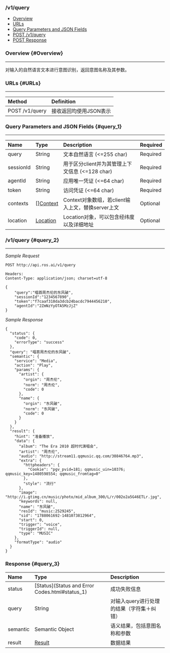 ### /v1/query

* [Overview](#Overview)
* [URLs](#URLs)
* [Query Parameters and JSON Fields](#query_1)
* [POST /v1/query](#query_2)
* [POST Response](#query_3)

### Overview {#Overview}

---

对输入的自然语言文本进行意图识别，返回意图名称及其参数。

### URLs {#URLs}

---

| Method | Definition |
| :--- | :--- |
| POST /v1/query | 接收返回均使用JSON表示 |

### Query Parameters and JSON Fields {#query_1}

---

| Name | Type | Description | Required |
| :--- | :--- | :--- | :--- |
| query | String | 文本自然语言 \(&lt;=255 char\) | Required |
| sessionId | String | 用于区分client并为其管理上下文信息 \(&lt;=128 char\) | Required |
| agentId | String | 应用唯一凭证 \(&lt;=64 char\) | Required |
| token | String | 访问凭证 \(&lt;=64 char\) | Required |
| contexts | [][Context](Context.html#context_1) | Context对象数组，若client输入上文，替换server上文 | Optional |
| location | [Location](Location.html#location_1) | Location对象，可以包含经纬度以及详细地址 | Optional |

### /v1/query {#query_2}

---

_Sample Request_

```
POST http://api.ros.ai/v1/query

Headers:
Content-Type: application/json; charset=utf-8

{
    "query":"唱首周杰伦的东风破",
    "sessionId":"1234567890",
    "token":"f7caaf310da3dcb24bacdc7944456210",
    "agentId":"2ZmNzYyOTA5MzJjZ"
}
```

_Sample Response_

```
{
  "status": {
    "code": 0,
    "errorType": "success"
  },
  "query": "唱首周杰伦的东风破",
  "semantic": {
    "service": "Media",
    "action": "Play",
    "params": {
      "artist": {
        "orgin": "周杰伦",
        "norm": "周杰伦",
        "code": 0
      },
      "name": {
        "orgin": "东风破",
        "norm": "东风破",
        "code": 0
      }
    }
  },
  "result": {
    "hint": "准备播放",
    "data": {
      "album": "The Era 2010 超时代演唱会",
      "artist": "周杰伦",
      "audio": "http://stream11.qqmusic.qq.com/30846764.mp3",
      "extra": {
        "httpheaders": {
          "Cookie": "pgv_pvid=181; qqmusic_uin=10376; qqmusic_key=1480598554; qqmusic_fromtag=0"
        },
        "style": "流行"
      },
      "image": "http://i.gtimg.cn/music/photo/mid_album_300/L/r/002o2a5G46ETLr.jpg",
      "keywords": null,
      "name": "东风破",
      "resId": "music:2529245",
      "sid": "1788061692-1481073812964",
      "start": 0,
      "trigger": "voice",
      "triggerId": null,
      "type": "MUSIC"
    },
    "formatType": "audio"
  }
}
```

### Response {#query_3}

| Name | Type | Description |
| :--- | :--- | :--- |
| status | [Status](Status and Error Codes.html#status_1) | 成功失败信息 |
| query | String | 对输入query进行处理的结果（字符集＋纠错） |
| semantic | Semantic Object | 语义结果，包括意图名称和参数 |
| result | [Result](Result.html#result_1) | 数据结果 |



